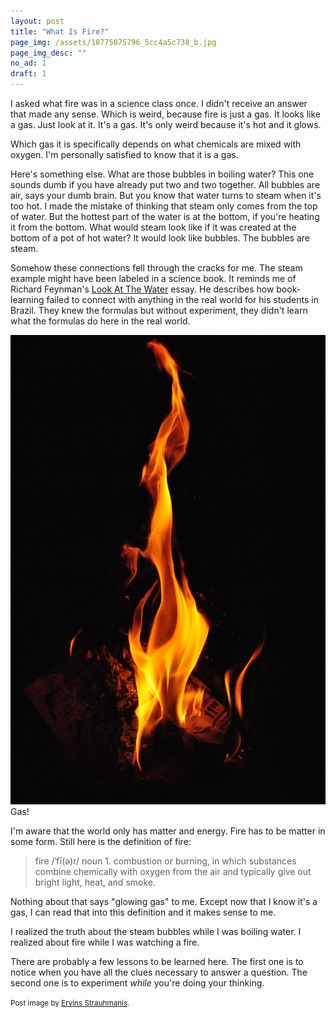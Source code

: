 ```yaml
---
layout: post
title: "What Is Fire?"
page_img: /assets/18775075796_5cc4a5c738_b.jpg
page_img_desc: ""
no_ad: 1
draft: 1
---
```


I asked what fire was in a science class once. I didn't receive an answer that made any sense. Which is weird, because fire is just a gas. It looks like a gas. Just look at it. It's a gas. It's only weird because it's hot and it glows.

Which gas it is specifically depends on what chemicals are mixed with oxygen. I'm personally satisfied to know that it is a gas.

Here's something else. What are those bubbles in boiling water? This one sounds dumb if you have already put two and two together. All bubbles are air, says your dumb brain. But you know that water turns to steam when it's too hot. I made the mistake of thinking that steam only comes from the top of water. But the hottest part of the water is at the bottom, if you're heating it from the bottom. What would steam look like if it was created at the bottom of a pot of hot water? It would look like bubbles. The bubbles are steam.

Somehow these connections fell through the cracks for me. The steam example might have been labeled in a science book. It reminds me of Richard Feynman's <a href="http://v.cx/2010/04/feynman-brazil-education">Look At The Water</a> essay. He describes how book-learning failed to connect with anything in the real world for his students in Brazil. They knew the formulas but without experiment, they didn't learn what the formulas do here in the real world.

<div class="illustration">
    <img src="/assets/Fire.JPG" />
    Gas!
</div>

I'm aware that the world only has matter and energy. Fire has to be matter in some form. Still here is the definition of fire:

<blockquote>
fire
/ˈfī(ə)r/
noun
1. combustion or burning, in which substances combine chemically with oxygen from the air and typically give out bright light, heat, and smoke.
</blockquote>

Nothing about that says "glowing gas" to me. Except now that I know it's a gas, I can read that into this definition and it makes sense to me.

I realized the truth about the steam bubbles while I was boiling water. I realized about fire while I was watching a fire.

There are probably a few lessons to be learned here. The first one is to notice when you have all the clues necessary to answer a question. The second one is to experiment *while* you're doing your thinking.

<small>Post image by <a href="https://www.flickr.com/photos/ervins_strauhmanis/18775075796">Ervins Strauhmanis</a>.</small>

